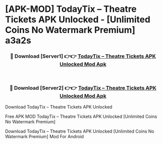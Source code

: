 # [APK-MOD] TodayTix – Theatre Tickets APK Unlocked - [Unlimited Coins No Watermark Premium] a3a2s



<div align="center">
<h3>🔴 Download [Server1] 👉👉 <a href="https://momento.my/?title=TodayTix_–_Theatre_Tickets_APK_Unlocked">TodayTix – Theatre Tickets APK Unlocked Mod Apk</a></h3><br>

<h3>🔴 Download [Server2] 👉👉 <a href="https://momento.my/?title=TodayTix_–_Theatre_Tickets_APK_Unlocked">TodayTix – Theatre Tickets APK Unlocked Mod Apk</a></h3>
</div>



Download TodayTix – Theatre Tickets APK Unlocked 

Free APK MOD TodayTix – Theatre Tickets APK Unlocked [Unlimited Coins No Watermark Premium]

Download TodayTix – Theatre Tickets APK Unlocked [Unlimited Coins No Watermark Premium] Mod For Android
